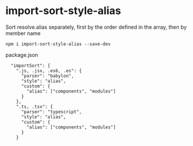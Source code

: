# import-sort-style-alias

Sort resolve.alias separately, first by the order defined in the array, then by member name

```
npm i import-sort-style-alias --save-dev
```

package.json
```
  "importSort": {
    ".js, .jsx, .es6, .es": {
      "parser": "babylon",
      "style": "alias",
      "custom": {
        "alias": ["components", "modules"]
      }
    },
    ".ts, .tsx": {
      "parser": "typescript",
      "style": "alias",
      "custom": {
        "alias": ["components", "modules"]
      }
    }
```

